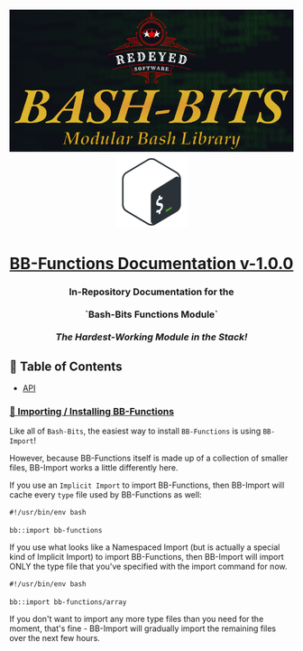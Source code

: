 <h1 align="center">

<img src="https://raw.githubusercontent.com/bash-bits/.github/master/.github/media/BashBits-Social-800x400-X.png" alt="Bash-Bits Modular Bash Library" />
<br />
<img src="https://raw.githubusercontent.com/bash-bits/.github/master/.github/media/bash_logo-128x128.png" alt="Bourne Again Shell" />

</h1>

<h1 align="center"><a href="https://github.com/bash-bits/bb-import/wiki">BB-Functions Documentation v-1.0.0</a></h1>

<h3 align="center">In-Repository Documentation for the<br /><br />`Bash-Bits Functions Module`<br /><br /><em>The Hardest-Working Module in the Stack!</em></h3>

<h2><a name="toc">📖 Table of Contents</a></h2>

- [API](api.md)



### [📂 Importing / Installing BB-Functions](README.md)

Like all of `Bash-Bits`, the easiest way to install `BB-Functions` is using `BB-Import`!

However, because BB-Functions itself is made up of a collection of smaller files, BB-Import works a little differently here.

If you use an `Implicit Import` to import BB-Functions, then BB-Import will cache every `type` file used by BB-Functions as well: 

```shell
#!/usr/bin/env bash

bb::import bb-functions
```

If you use what looks like a Namespaced Import (but is actually a special kind of Implicit Import) to import BB-Functions, then BB-Import will import ONLY the type file that you've specified with the import command for now.

```shell
#!/usr/bin/env bash

bb::import bb-functions/array
```

If you don't want to import any more type files than you need for the moment, that's fine - BB-Import will gradually import the remaining files over the next few hours.